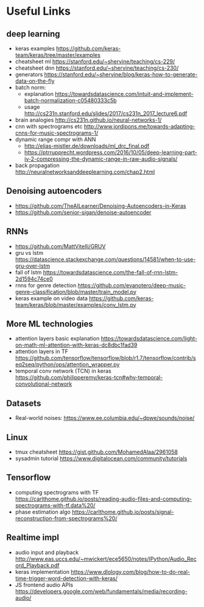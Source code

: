# Useful Links

## deep learning
- keras examples https://github.com/keras-team/keras/tree/master/examples
- cheatsheet ml https://stanford.edu/~shervine/teaching/cs-229/
- cheatsheet dnn https://stanford.edu/~shervine/teaching/cs-230/
- generators https://stanford.edu/~shervine/blog/keras-how-to-generate-data-on-the-fly
- batch norm:
  - explanation https://towardsdatascience.com/intuit-and-implement-batch-normalization-c05480333c5b 
  - usage http://cs231n.stanford.edu/slides/2017/cs231n_2017_lecture6.pdf
- brain analogies http://cs231n.github.io/neural-networks-1/
- cnn with spectrograms etc http://www.jordipons.me/towards-adapting-cnns-for-music-spectrograms-1/
- dynamic range compr with ANN 
  - http://elias-mistler.de/downloads/ml_drc_final.pdf
  - https://ptrrupprecht.wordpress.com/2016/10/05/deep-learning-part-iv-2-compressing-the-dynamic-range-in-raw-audio-signals/
- back propagation http://neuralnetworksanddeeplearning.com/chap2.html

## Denoising autoencoders
- https://github.com/TheAILearner/Denoising-Autoencoders-in-Keras
- https://github.com/senior-sigan/denoise-autoencoder

## RNNs 
- https://github.com/MattVitelli/GRUV
- gru vs lstm https://datascience.stackexchange.com/questions/14581/when-to-use-gru-over-lstm
- fall of lstm https://towardsdatascience.com/the-fall-of-rnn-lstm-2d1594c74ce0
- rnns for genre detection https://github.com/evanotero/deep-music-genre-classification/blob/master/train_model.py
- keras example on video data https://github.com/keras-team/keras/blob/master/examples/conv_lstm.py

## More ML technologies
- attention layers basic explanation https://towardsdatascience.com/light-on-math-ml-attention-with-keras-dc8dbc1fad39
- attention layers in TF https://github.com/tensorflow/tensorflow/blob/r1.7/tensorflow/contrib/seq2seq/python/ops/attention_wrapper.py
- temporal conv network (TCN) in keras https://github.com/philipperemy/keras-tcn#why-temporal-convolutional-network

## Datasets
- Real-world noises: https://www.ee.columbia.edu/~dpwe/sounds/noise/

## Linux
- tmux cheatsheet https://gist.github.com/MohamedAlaa/2961058 
- sysadmin tutorial https://www.digitalocean.com/community/tutorials

## Tensorflow
- computing spectrograms with TF https://carlthome.github.io/posts/reading-audio-files-and-computing-spectrograms-with-tf.data%20/
- phase estimation algo https://carlthome.github.io/posts/signal-reconstruction-from-spectrograms%20/

## Realtime impl
- audio input and playback http://www.eas.uccs.edu/~mwickert/ece5650/notes/IPython/Audio_Record_Playback.pdf
- keras implementation https://www.dlology.com/blog/how-to-do-real-time-trigger-word-detection-with-keras/
- JS frontend audio APIs https://developers.google.com/web/fundamentals/media/recording-audio/